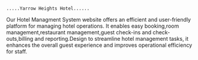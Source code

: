                                                                            .....Yarrow Heights Hotel......
                                                                           
Our Hotel Managment System website offers an efficient and user-friendly platform for managing hotel operations. It enables easy booking,room management,restaurant management,guest check-ins and check-outs,billing and reporting.Design to streamline hotel management tasks, it enhances the overall guest experience and improves operational efficiency for staff.
